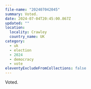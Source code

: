 ```yaml
---
file-name: "202407042045"
summary: Voted.
date: 2024-07-04T20:45:00.867Z
updated: ""
location:
  locality: Crawley
  country_name: UK
category:
  - uk
  - election
  - 2024
  - democracy
  - vote
eleventyExcludeFromCollections: false
---
```


Voted.
